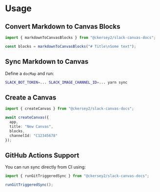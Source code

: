 # Usage

## Convert Markdown to Canvas Blocks

```ts
import { markdownToCanvasBlocks } from "@ckersey2/slack-canvas-docs";

const blocks = markdownToCanvasBlocks("# Title\nSome text");
```

## Sync Markdown to Canvas

Define a `docMap` and run:

```bash
SLACK_BOT_TOKEN=... SLACK_IMAGE_CHANNEL_ID=... yarn sync
```

## Create a Canvas

```ts
import { createCanvas } from "@ckersey2/slack-canvas-docs";

await createCanvas({
  app,
  title: "New Canvas",
  blocks,
  channelId: "C12345678"
});
```

## GitHub Actions Support

You can run sync directly from CI using:

```ts
import { runGitTriggeredSync } from "@ckersey2/slack-canvas-docs";

runGitTriggeredSync();
```
